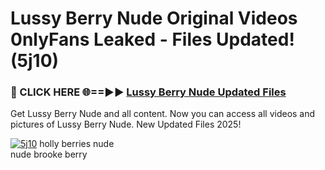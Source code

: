 # Lussy Berry Nude Original Videos 0nlyFans Leaked - Files Updated! (5j10)

<h3>🔴 CLICK HERE 🌐==►► <a href="https://tinyurl.com/52m3yx9h" rel="nofollow">Lussy Berry Nude Updated Files</a></h3>

Get Lussy Berry Nude and all content. Now you can access all videos and pictures of Lussy Berry Nude. New Updated Files 2025!

[![5j10](https://i.imgur.com/TnHtlc8.gif)](https://tinyurl.com/52m3yx9h)
holly berries nude<br>
nude brooke berry